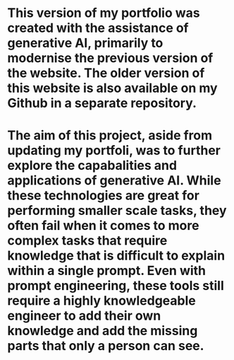 # This version of my portfolio was created with the assistance of generative AI, primarily to modernise the previous version of the website. The older version of this website is also available on my Github in a separate repository.

# The aim of this project, aside from updating my portfoli, was to further explore the capabalities and applications of generative AI. While these technologies are great for performing smaller scale tasks, they often fail when it comes to more complex tasks that require knowledge that is difficult to explain within a single prompt. Even with prompt engineering, these tools still require a highly knowledgeable engineer to add their own knowledge and add the missing parts that only a person can see.  